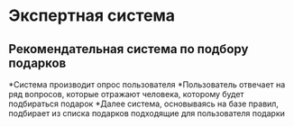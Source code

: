 # Экспертная система
## Рекомендательная система по подбору подарков
*Система производит опрос пользователя
*Пользователь отвечает на ряд вопросов, которые отражают человека, которому будет подбираться подарок
*Далее система, основываясь на базе правил, подбирает из списка подарков подходящие для пользователя подарки
